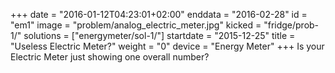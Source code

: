 +++
date = "2016-01-12T04:23:01+02:00"
enddata = "2016-02-28"
id = "em1"
image = "problem/analog_electric_meter.jpg"
kicked = "fridge/prob-1/"
solutions = ["energymeter/sol-1/"]
startdate = "2015-12-25"
title = "Useless Electric Meter?"
weight = "0"
device = "Energy Meter"
+++
Is your Electric Meter just showing one overall number?
